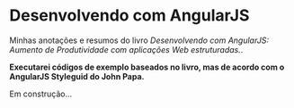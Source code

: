 # Desenvolvendo com AngularJS

Minhas anotações e resumos do livro *Desenvolvendo com AngularJS:
Aumento de Produtividade com aplicações Web estruturadas.*.

**Executarei códigos de exemplo baseados no livro, mas de acordo com o
AngularJS Styleguid do John Papa.**

Em construção...
